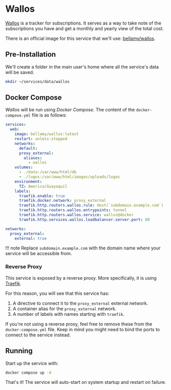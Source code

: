 # Wallos

[Wallos](https://wallosapp.com) is a tracker for subscriptions. It serves as a way to take note of the subscriptions you have and get a monthly and yearly view of the total cost.

There is an official image for this service that we'll use: [bellamy/wallos](https://hub.docker.com/r/bellamy/wallos).

## Pre-Installation

We'll create a folder in the main user's home where all the service's data will be saved.

```bash
mkdir ~/services/data/wallos
```

## Docker Compose

*Wallos* will be run using *Docker Compose*. The content of the `docker-compose.yml` file is as follows:

```yaml
services:
  web:
    image: bellamy/wallos:latest
    restart: unless-stopped
    networks:
      default:
      proxy_external:
        aliases:
          - wallos
    volumes:
      - ./data:/var/www/html/db
      - ./logos:/var/www/html/images/uploads/logos
    environment:
      TZ: America/Guayaquil
    labels:
      traefik.enable: true
      traefik.docker.network: proxy_external
      traefik.http.routers.wallos.rule: Host(`subdomain.example.com`)
      traefik.http.routers.wallos.entrypoints: tunnel
      traefik.http.routers.wallos.service: wallos@docker
      traefik.http.services.wallos.loadbalancer.server.port: 80

networks:
  proxy_external:
    external: true
```

!!! note
    Replace `subdomain.example.com` with the domain name where your service will be accessible from.

### Reverse Proxy

This service is exposed by a reverse proxy. More specifically, it is using [Traefik](../networking/traefik.md).

For this reason, you will see that this service has:

1. A directive to connect it to the `proxy_external` external network.
2. A container alias for the `proxy_external` network.
3. A number of labels with names starting with `traefik`.

If you're not using a reverse proxy, feel free to remove these from the `docker-compose.yml` file.
Keep in mind you might need to bind the ports to connect to the service instead.

## Running

Start up the service with:

```bash
docker compose up -d
```

That's it! The service will auto-start on system startup and restart on failure.
